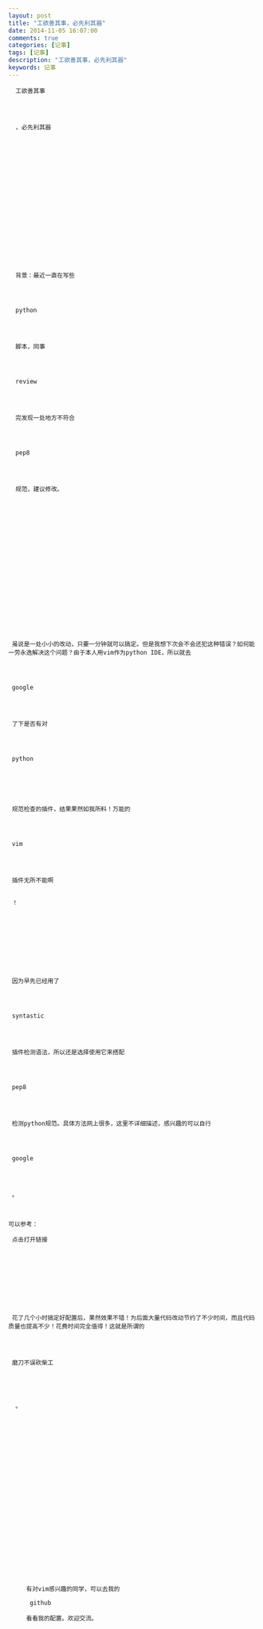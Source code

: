 ```yaml
---
layout: post
title: "工欲善其事，必先利其器"
date: 2014-11-05 16:07:00 
comments: true
categories: [记事]
tags: [记事]
description: "工欲善其事，必先利其器"
keywords: 记事
---
```



 
  
   
    
     
      工欲善其事
     
    
    
     
      ，必先利其器
     
    
    
    
   
  
  
   
    
     
     
    
    
    
   
  
  
   
    
     
      背景：最近一直在写些
     
    
    
     
      python
     
    
    
     
      脚本，同事
     
    
    
     
      review
     
    
    
     
      完发现一处地方不符合
     
    
    
     
      pep8
     
    
    
     
      规范，建议修改。
     
    
    
    
   
  
  
   
    
     
     
    
    
    
   
  
 
 
  
   
    
     虽说是一处小小的改动，只要一分钟就可以搞定。但是我想下次会不会还犯这种错误？如何能一劳永逸解决这个问题？由于本人用vim作为python IDE，所以就去
    
   
   
    
     google
    
   
   
    
     了下是否有对
    
   
   
    
     python
    
    
    
   
   
    
     规范检查的插件，结果果然如我所料！万能的
    
   
   
    
     vim
    
   
   
    
     插件无所不能啊
    
    
     ！
    
   
   
   
  
 
 
  
   
    
     因为早先已经用了
    
   
   
    
     syntastic
    
   
   
    
     插件检测语法，所以还是选择使用它来搭配
    
   
   
    
     pep8
    
   
   
    
     检测python规范。具体方法网上很多，这里不详细描述，感兴趣的可以自行
    
   
   
    
     google
    
   
   
    
     。
    
   
   
    可以参考：
    
     点击打开链接
    
    
    
   
  
 
 
  
   
    
     花了几个小时搞定好配置后，果然效果不错！为后面大量代码改动节约了不少时间，而且代码质量也提高不少！花费时间完全值得！这就是所谓的
    
   
   
    
     磨刀不误砍柴工
    
   
   
    
     
      。
     
    
    
    
   
   
    
    
   
  
  
   
    
     
     
    
   
  
  
   
    
     
      
       
        
         有对vim感兴趣的同学，可以去我的
         
          github
         
         看看我的配置。欢迎交流。
        
       
      
     
     
     
    
   
  
 


